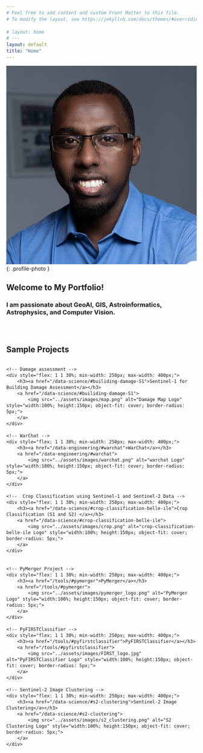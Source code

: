 ```yaml
---
# Feel free to add content and custom Front Matter to this file.
# To modify the layout, see https://jekyllrb.com/docs/themes/#overriding-theme-defaults

# layout: home
# ---
layout: default
title: "Home"
---
```



![My Photo](assets/images/photo.jpg){: .profile-photo }

## Welcome to My Portfolio!

### I am passionate about GeoAI, GIS, Astroinformatics, Astrophysics, and Computer Vision.

<div style="margin-bottom: 2cm;"></div>

## Sample Projects


 <!-- <div id="builiding-damage-S1">

    <h3>Building Damage Assessment in Khartoum using Sentinel-1 Data</h3> -->

<div style="display: flex; flex-wrap: wrap; justify-content: space-around; gap: 2%;">

    <!-- Damage assessment -->
    <div style="flex: 1 1 30%; min-width: 250px; max-width: 400px;">
        <h3><a href="/data-science/#builiding-damage-S1">Sentinel-1 for Building Damage Assessment</a></h3>
        <a href="/data-science/#builiding-damage-S1">
            <img src="../assets/images/map.png" alt="Damage Map Logo" style="width:100%; height:150px; object-fit: cover; border-radius: 5px;">
        </a>
    </div>

    <!-- WarChat -->
    <div style="flex: 1 1 30%; min-width: 250px; max-width: 400px;">
        <h3><a href="/data-engineering/#warchat">WarChat</a></h3>
        <a href="/data-engineering/#warchat">
            <img src="../assets/images/warchat.png" alt="warchat Logo" style="width:100%; height:150px; object-fit: cover; border-radius: 5px;">
        </a>
    </div>

    <!--  Crop Classification using Sentinel-1 and Sentinel-2 Data -->
    <div style="flex: 1 1 30%; min-width: 250px; max-width: 400px;">
        <h3><a href="/data-science/#crop-classification-belle-ile">Crop Classification (S1 and S2) </a></h3>
        <a href="/data-science/#crop-classification-belle-ile">
            <img src="../assets/images/crop.png" alt="crop-classification-belle-ile Logo" style="width:100%; height:150px; object-fit: cover; border-radius: 5px;">
        </a>
    </div>


    <!-- PyMerger Project -->
    <div style="flex: 1 1 30%; min-width: 250px; max-width: 400px;">
        <h3><a href="/tools/#pymerger">PyMerger</a></h3>
        <a href="/tools/#pymerger">
            <img src="../assets/images/pymerger_logo.png" alt="PyMerger Logo" style="width:100%; height:150px; object-fit: cover; border-radius: 5px;">
        </a>
    </div>

    <!-- PyFIRSTClassifier -->
    <div style="flex: 1 1 30%; min-width: 250px; max-width: 400px;">
        <h3><a href="/tools/#pyfirstclassifier">PyFIRSTClassifier</a></h3>
        <a href="/tools/#pyfirstclassifier">
            <img src="../assets/images/FIRST_logo.jpg" alt="PyFIRSTClassifier Logo" style="width:100%; height:150px; object-fit: cover; border-radius: 5px;">
        </a>
    </div>

    <!-- Sentinel-2 Image Clustering -->
    <div style="flex: 1 1 30%; min-width: 250px; max-width: 400px;">
        <h3><a href="/data-science/#s2-clustering">Sentinel-2 Image Clustering</a></h3>
        <a href="/data-science/#s2-clustering">
            <img src="../assets/images/s2_clustering.png" alt="S2 Clustering Logo" style="width:100%; height:150px; object-fit: cover; border-radius: 5px;">
        </a>
    </div>

</div>




